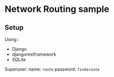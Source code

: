 # Network Routing sample

## Setup

Using :
* Django 
* djangorestframework
* SQLite



Superuser: name: `route` password: `findaroute`
